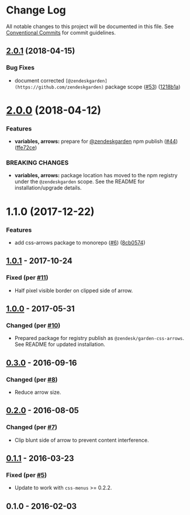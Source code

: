 # Change Log

All notable changes to this project will be documented in this file.
See [Conventional Commits](https://conventionalcommits.org) for commit guidelines.

<a name="2.0.1"></a>
## [2.0.1](https://github.com/zendeskgarden/css-components/compare/@zendeskgarden/css-arrows@2.0.0...@zendeskgarden/css-arrows@2.0.1) (2018-04-15)


### Bug Fixes

* document corrected `[@zendeskgarden](https://github.com/zendeskgarden)` package scope ([#53](https://github.com/zendeskgarden/css-components/issues/53)) ([1218b1a](https://github.com/zendeskgarden/css-components/commit/1218b1a))




<a name="2.0.0"></a>
# [2.0.0](https://github.com/zendeskgarden/css-components/compare/@zendeskgarden/css-arrows@1.1.0...@zendeskgarden/css-arrows@2.0.0) (2018-04-12)


### Features

* **variables, arrows:** prepare for [@zendeskgarden](https://github.com/zendeskgarden) npm publish ([#44](https://github.com/zendeskgarden/css-components/issues/44)) ([ffe72ce](https://github.com/zendeskgarden/css-components/commit/ffe72ce))


### BREAKING CHANGES

* **variables, arrows:** package location has moved to the npm registry under the `@zendeskgarden` scope. See the README for installation/upgrade details.




<a name="1.1.0"></a>
# 1.1.0 (2017-12-22)


### Features

* add css-arrows package to monorepo ([#6](https://github.com/zendeskgarden/css-components/issues/6)) ([8cb0574](https://github.com/zendeskgarden/css-components/commit/8cb0574))




## [1.0.1] - 2017-10-24
### Fixed (per [#11](https://github.com/zendeskgarden/css-arrows/pull/11))
- Half pixel visible border on clipped side of arrow.

## [1.0.0] - 2017-05-31
### Changed (per [#10](https://github.com/zendeskgarden/css-arrows/pull/10))
- Prepared package for registry publish as
`@zendesk/garden-css-arrows`. See README for updated installation.

## [0.3.0] - 2016-09-16
### Changed (per [#8](https://github.com/zendeskgarden/css-arrows/pull/8))
- Reduce arrow size.

## [0.2.0] - 2016-08-05
### Changed (per [#7](https://github.com/zendeskgarden/css-arrows/pull/7))
- Clip blunt side of arrow to prevent content interference.

## [0.1.1] - 2016-03-23
### Fixed (per [#5](https://github.com/zendeskgarden/css-arrows/pull/5))
- Update to work with `css-menus` >= 0.2.2.

## 0.1.0 - 2016-02-03

[1.0.1]: https://github.com/zendeskgarden/css-arrows/compare/v1.0.0...v1.0.1
[1.0.0]: https://github.com/zendeskgarden/css-arrows/compare/0.3.0...v1.0.0
[0.3.0]: https://github.com/zendeskgarden/css-arrows/compare/0.2.0...0.3.0
[0.2.0]: https://github.com/zendeskgarden/css-arrows/compare/0.1.1...0.2.0
[0.1.1]: https://github.com/zendeskgarden/css-arrows/compare/0.1.0...0.1.1
